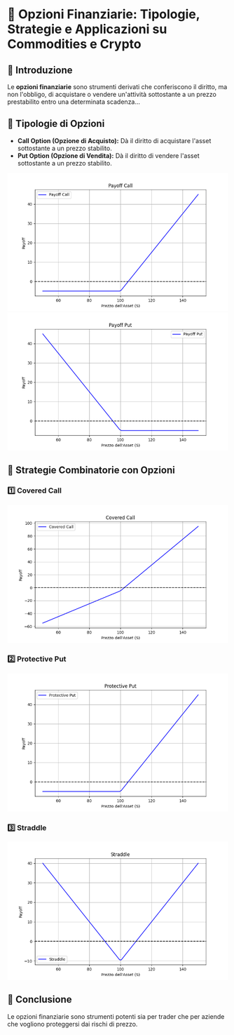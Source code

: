 # 📌 Opzioni Finanziarie: Tipologie, Strategie e Applicazioni su Commodities e Crypto

## 📖 Introduzione
Le **opzioni finanziarie** sono strumenti derivati che conferiscono il diritto, ma non l'obbligo, di acquistare o vendere un'attività sottostante a un prezzo prestabilito entro una determinata scadenza...

## 🔹 Tipologie di Opzioni
- **Call Option (Opzione di Acquisto):** Dà il diritto di acquistare l'asset sottostante a un prezzo stabilito.
- **Put Option (Opzione di Vendita):** Dà il diritto di vendere l'asset sottostante a un prezzo stabilito.

![Payoff Call](payoff_call.png)
![Payoff Put](payoff_put.png)

## 🔹 Strategie Combinatorie con Opzioni

### 1️⃣ Covered Call
![Payoff Covered Call](covered_call.png)

### 2️⃣ Protective Put
![Payoff Protective Put](protective_put.png)

### 3️⃣ Straddle
![Payoff Straddle](straddle.png)

## 🎯 Conclusione
Le opzioni finanziarie sono strumenti potenti sia per trader che per aziende che vogliono proteggersi dai rischi di prezzo.
